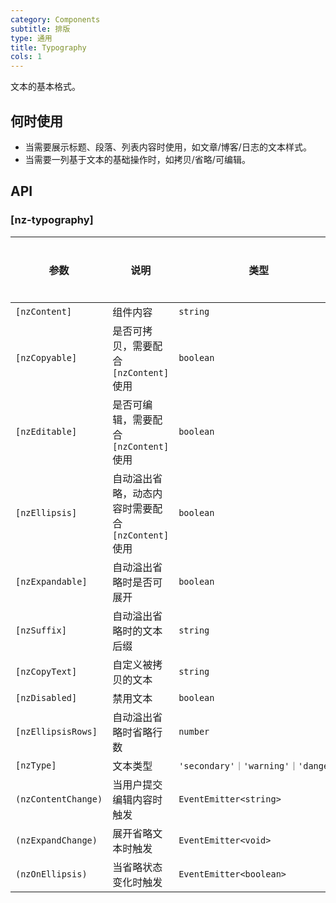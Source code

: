 ```yaml
---
category: Components
subtitle: 排版
type: 通用
title: Typography
cols: 1
---
```

文本的基本格式。

## 何时使用

- 当需要展示标题、段落、列表内容时使用，如文章/博客/日志的文本样式。
- 当需要一列基于文本的基础操作时，如拷贝/省略/可编辑。

## API

### [nz-typography]

| 参数 | 说明 | 类型 | 默认值 | 全局配置 |
| --- | --- | --- | --- | --- |
| `[nzContent]` | 组件内容 | `string` | - |
| `[nzCopyable]` | 是否可拷贝，需要配合 `[nzContent]` 使用 | `boolean` | `false` |
| `[nzEditable]` | 是否可编辑，需要配合 `[nzContent]` 使用 | `boolean` | `false` |
| `[nzEllipsis]` | 自动溢出省略，动态内容时需要配合 `[nzContent]` 使用 | `boolean` | `false` |
| `[nzExpandable]` | 自动溢出省略时是否可展开 | `boolean` | `false` ||
| `[nzSuffix]` | 自动溢出省略时的文本后缀 | `string` | - ||
| `[nzCopyText]` | 自定义被拷贝的文本 | `string` | - ||
| `[nzDisabled]` | 禁用文本 | `boolean` | `false` ||
| `[nzEllipsisRows]` | 自动溢出省略时省略行数 | `number` | `1` | ✅ |
| `[nzType]` | 文本类型 | `'secondary'｜'warning'｜'danger'` | - ||
| `(nzContentChange)` | 当用户提交编辑内容时触发 | `EventEmitter<string>` | - ||
| `(nzExpandChange)` | 展开省略文本时触发 | `EventEmitter<void>` | - ||
| `(nzOnEllipsis)` | 当省略状态变化时触发 | `EventEmitter<boolean>` | - ||
